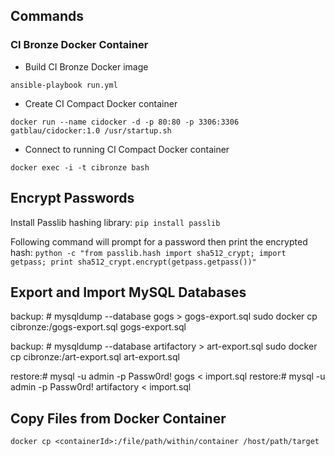 ## Commands

### CI Bronze Docker Container

- Build CI Bronze Docker image

`ansible-playbook run.yml`

- Create CI Compact Docker container

`docker run --name cidocker -d -p 80:80 -p 3306:3306 gatblau/cidocker:1.0 /usr/startup.sh` 

- Connect to running CI Compact Docker container

`docker exec -i -t cibronze bash`


## Encrypt Passwords

Install Passlib hashing library:
`pip install passlib` 

Following command will prompt for a password then print the encrypted hash:
`python -c "from passlib.hash import sha512_crypt; import getpass; print sha512_crypt.encrypt(getpass.getpass())"`


## Export and Import MySQL Databases

backup: # mysqldump --database gogs > gogs-export.sql
sudo docker cp cibronze:/gogs-export.sql gogs-export.sql

backup: # mysqldump --database artifactory > art-export.sql
sudo docker cp cibronze:/art-export.sql art-export.sql

restore:# mysql -u admin -p Passw0rd! gogs < import.sql
restore:# mysql -u admin -p Passw0rd! artifactory < import.sql


## Copy Files from Docker Container

`docker cp <containerId>:/file/path/within/container /host/path/target`